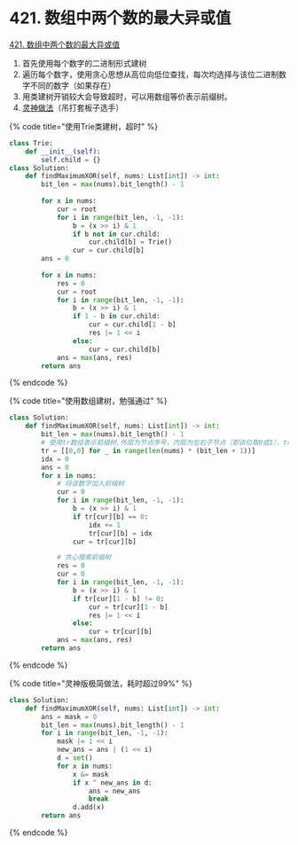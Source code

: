 # 421. 数组中两个数的最大异或值

[421. 数组中两个数的最大异或值](https://leetcode.cn/problems/maximum-xor-of-two-numbers-in-an-array/)

1. 首先使用每个数字的二进制形式建树
2. 遍历每个数字，使用贪心思想从高位向低位查找，每次均选择与该位二进制数字不同的数字（如果存在）
3. 用类建树开销较大会导致超时，可以用数组等价表示前缀树。
4. [灵神做法](https://leetcode.cn/problems/maximum-xor-of-two-numbers-in-an-array/solutions/2511644/tu-jie-jian-ji-gao-xiao-yi-tu-miao-dong-1427d/?envType=daily-question\&envId=2023-11-04)（吊打套板子选手）



{% code title="使用Trie类建树，超时" %}
```python
class Trie:
    def __init__(self):
        self.child = {}
class Solution:
    def findMaximumXOR(self, nums: List[int]) -> int:
        bit_len = max(nums).bit_length() - 1
        
        for x in nums:
            cur = root
            for i in range(bit_len, -1, -1):
                b = (x >> i) & 1
                if b not in cur.child:
                    cur.child[b] = Trie()
                cur = cur.child[b]
        ans = 0
        
        for x in nums:
            res = 0
            cur = root
            for i in range(bit_len, -1, -1):
                b = (x >> i) & 1
                if 1 - b in cur.child:
                    cur = cur.child[1 - b]
                    res |= 1 << i
                else:
                    cur = cur.child[b]
            ans = max(ans, res)
        return ans
```
{% endcode %}

{% code title="使用数组建树，勉强通过" %}
```python
class Solution:
    def findMaximumXOR(self, nums: List[int]) -> int:
        bit_len = max(nums).bit_length() - 1
        # 使用tr数组表示前缀树,外层为节点序号，内层为左右子节点（即该位取0或1），tr[idx][j]表示下标为idx的节点取值为j时子节点对应的index
        tr = [[0,0] for _ in range(len(nums) * (bit_len + 1))]
        idx = 0    
        ans = 0
        for x in nums:
            # 将该数字加入前缀树
            cur = 0
            for i in range(bit_len, -1, -1):
                b = (x >> i) & 1
                if tr[cur][b] == 0:
                    idx += 1
                    tr[cur][b] = idx
                cur = tr[cur][b]

            # 贪心搜索前缀树
            res = 0
            cur = 0
            for i in range(bit_len, -1, -1):
                b = (x >> i) & 1
                if tr[cur][1 - b] != 0:
                    cur = tr[cur][1 - b]
                    res |= 1 << i
                else:
                    cur = tr[cur][b]
            ans = max(ans, res)
        return ans
```
{% endcode %}

{% code title="灵神版极简做法，耗时超过99%" %}
```python
class Solution:
    def findMaximumXOR(self, nums: List[int]) -> int:
        ans = mask = 0
        bit_len = max(nums).bit_length() - 1
        for i in range(bit_len, -1, -1):
            mask |= 1 << i
            new_ans = ans | (1 << i)
            d = set()
            for x in nums:
                x &= mask
                if x ^ new_ans in d:
                    ans = new_ans
                    break
                d.add(x)
        return ans

```
{% endcode %}
